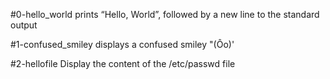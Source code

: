 #0-hello_world prints “Hello, World”, followed by a new line to the standard output

#1-confused_smiley displays a confused smiley "(Ôo)'

#2-hellofile Display the content of the /etc/passwd file
